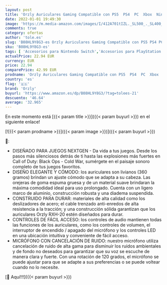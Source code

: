 ```yaml
---
layout: post
title: 'Orzly Auriculares Gaming Compatible con PS5  PS4  PC  Xbox  Nintendo Switch  con microfono  Sonido Premiun RGB Luz LED  cancelación de Ruido - Hornet RXH -20 Abyss Edicion'
date: 2022-01-01 19:49:30
image: 'https://m.media-amazon.com/images/I/412A701tIZL._SL500_._SL400_.jpg'
comments: true
category: ofertas
author: 'tole.es'
slug: 'B08HL9Y8G3-es Orzly Auriculares Gaming Compatible con PS5 PS4 PC Xbox...'
sku: 'B08HL9Y8G3-es'
tags: [ 'Accesorios para Nintendo Switch','Accesorios para PlayStation 4','Accesorios para Xbox One','Accesorios para Xbox Series X y S','Auriculares gaming para Xbox One','Hardware y juegos para Nintendo Switch','Hardware y juegos para PlayStation 4','Hardware y juegos para Xbox One','Hardware y juegos para Xbox Series X y S','Videojuegos','nintendo','orzly','ps4','ps5','xbox', ]
actualPrice: 22.94 EUR
currency: EUR
price: 22.94
comparePrice: 42.99 EUR
prodname: 'Orzly Auriculares Gaming Compatible con PS5  PS4  PC  Xbox  Nintendo Switch  con microfono  Sonido Premiun RGB Luz LED  cancelación de Ruido - Hornet RXH -20 Abyss Edicion'
country: 'es'
flag: '🇪🇸'
brand: 'Orzly'
buyurl: 'https://www.amazon.es/dp/B08HL9Y8G3/?tag=tolees-21'
descuento: '46.64'
average: '32.965'
---
```


En este momento está [{{< param title >}}]({{< param buyurl >}}) en el siguiente enlace!

[![{{< param prodname >}}]({{< param image >}})]({{< param buyurl >}})

🔎:

- DISEÑADO PARA JUEGOS NEXTGEN - Da vida a tus juegos. Desde los pasos más silenciosos detrás de ti hasta las explosiones más fuertes en Call of Duty: Black Ops - Cold War, sumérgete en el paisaje sonoro completo de tus juegos favoritos.
- DISEÑO ELEGANTE Y CÓMODO: los auriculares son livianos (360 gramos) brindan un ajuste cómodo que se adapta a su cabeza. Las orejeras de goma espuma gruesa y de un material suave brindaran la máxima comodidad ideal para uso prolongado. Cuenta con un ligero marco de aluminio, construcción robusta y una diadema suspendida.
- CONSTRUIDO PARA DURAR: materiales de alta calidad como los deslizadores de acero; el cable trenzado anti-enredos de alta resistencia a la tracción; y una construcción sólida garantizan que los auriculares Orzly RXH-20 estén diseñados para durar.
- CONTROLES DE FÁCIL ACCESO: los controles de audio mantienen todas las funciones de los auriculares, como los controles de volumen, el interruptor de encendido / apagado del micrófono y los controles LED en una ubicación intuitiva y conveniente de fácil acceso.
- MICRÓFONO CON CANCELACIÓN DE RUIDO: nuestro micrófono utiliza cancelación de ruido de alta gama para disminuir los ruidos ambientales y de fondo no deseados para garantizar que su voz se escuche de manera clara y fuerte. Con una rotación de 120 grados, el micrófono se puede ajustar para que se adapte a sus preferencias o se puede voltear cuando no lo necesite.

[🛒 Aquí!!!]({{< param buyurl >}})
